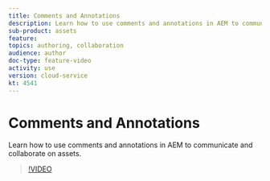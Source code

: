 ```yaml
---
title: Comments and Annotations
description: Learn how to use comments and annotations in AEM to communicate and collaborate on assets.
sub-product: assets
feature: 
topics: authoring, collaboration
audience: author
doc-type: feature-video
activity: use
version: cloud-service
kt: 4541
---
```


# Comments and Annotations

Learn how to use comments and annotations in AEM to communicate and collaborate on assets.

>[!VIDEO](https://video.tv.adobe.com/v/32049/?quality=12&learn=on&hidetitle=true)